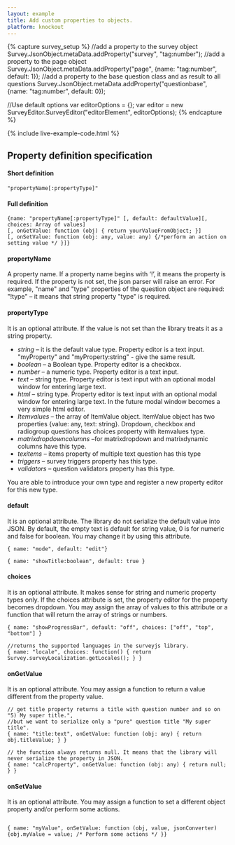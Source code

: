 ```yaml
---
layout: example
title: Add custom properties to objects. 
platform: knockout
---
```

{% capture survey_setup %}
//add a property to the survey object
Survey.JsonObject.metaData.addProperty("survey", "tag:number");
//add a property to the page object
Survey.JsonObject.metaData.addProperty("page", {name: "tag:number", default: 1});
//add a property to the base question class and as result to all questions 
Survey.JsonObject.metaData.addProperty("questionbase", {name: "tag:number", default: 0});

//Use default options 
var editorOptions = {};
var editor = new SurveyEditor.SurveyEditor("editorElement", editorOptions);
{% endcapture %}

{% include live-example-code.html %}

<h2>Property definition specification</h2>
<h4>Short definition</h4>
<pre><code class="language-javascript">"propertyName[:propertyType]"</code></pre>
<h4>Full definition</h4>
<pre><code class="language-javascript">{name: "propertyName[:propertyType]" [, default: defaultValue][, choices: Array of values]
[, onGetValue: function (obj) { return yourValueFromObject; }]
[, onSetValue: function (obj: any, value: any) {/*perform an action on setting value */ }]}</code></pre>
<p>
<h4>propertyName</h4>
<div>A property name. If a property name begins with ‘!’, it means the property is required. If the property is not set, the json parser will raise an error.
For example, "name" and "type" properties of the question object are required: "!type" – it means that string property "type" is required.</div>
</p>
<p>
<h4>propertyType</h4>
It is an optional attribute. If the value is not set than the library treats it as a string property.
<ul>
<li><i>string</i> – it is the default value type. Property editor is a text input. "myProperty" and "myProperty:string" - give the same result.</li>
<li><i>boolean</i> – a Boolean type. Property editor is a checkbox.</li>
<li><i>number</i> – a numeric type. Property editor is a text input.</li>
<li><i>text</i> – string type. Property editor is text input with an optional modal window for entering large text.</li>
<li><i>html</i>  – string type. Property editor is text input with an optional modal window for entering large text. In the future modal window becomes a very simple html editor.</li>
<li><i>Itemvalues</i> – the array of ItemValue object. ItemValue object has two properties {value: any, text: string}. Dropdown, checkbox and radiogroup questions has choices property with itemvalues type.</li>
<li><i>matrixdropdowncolumns</i> –for matrixdropdown and matrixdynamic columns have this type.</li>
<li><i>texitems</i> – items property of multiple text question has this type</li>
<li><i>triggers</i> – survey triggers property has this type.</li>
<li><i>validators</i> – question validators property has this type.</li>
</ul>
You are able to introduce your own type and register a new property editor for this new type.
</p>
<p>
<h4>default</h4>
It is an optional attribute. The library do not serialize the default value into JSON. By default, the empty text is default for string value, 0 is for numeric and false for boolean. You may change it by using this attribute.
<pre><code class="language-javascript">{ name: "mode", default: "edit"}</code></pre>
<pre><code class="language-javascript">{ name: "showTitle:boolean", default: true }</code></pre>
</p>
<p>
<h4>choices</h4>
It is an optional attribute. It makes sense for string and numeric property types only. If the choices attribute is set, the property editor for the property becomes dropdown. You may assign the array of values to this attribute or a function that will return the array of strings or numbers.
<pre><code class="language-javascript">{ name: "showProgressBar", default: "off", choices: ["off", "top", "bottom"] }</code></pre>
<pre><code class="language-javascript">//returns the supported languages in the surveyjs library.
{ name: "locale", choices: function() { return Survey.surveyLocalization.getLocales(); } }</code></pre>
</p>
<p>
<h4>onGetValue</h4>
It is an optional attribute. You may assign a function to return a value different from the property value.
<pre><code class="language-javascript">// get title property returns a title with question number and so on "5) My super title.", 
//but we want to serialize only a "pure" question title "My super title".
{ name: "title:text", onGetValue: function (obj: any) { return obj.titleValue; } }</code></pre>
<pre><code class="language-javascript">// the function always returns null. It means that the library will never serialize the property in JSON.
{ name: "calcProperty", onGetValue: function (obj: any) { return null; } }</code></pre>
</p>
<p>
<h4>onSetValue</h4>
It is an optional attribute. You may assign a function to set a different object property and/or perform some actions.
<pre><code class="language-javascript">
{ name: "myValue", onSetValue: function (obj, value, jsonConverter) {obj.myValue = value; /* Perform some actions */ }}</code></pre>
</p>

